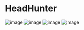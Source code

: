 ﻿# HeadHunter
![image](https://github.com/user-attachments/assets/067b61b7-02c9-45d9-adaa-1bb4fad71fe3)
![image](https://github.com/user-attachments/assets/b3fca518-5ae2-4f8a-9611-5bfcd243788b)
![image](https://github.com/user-attachments/assets/f80ccd23-a0ba-4742-bafd-5faf80db721c)
![image](https://github.com/user-attachments/assets/157b498e-b11d-40f7-93bd-f6022a55ce9c)



